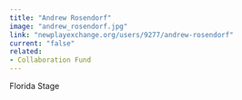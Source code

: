 ```yaml
---
title: "Andrew Rosendorf"
image: "andrew_rosendorf.jpg"
link: "newplayexchange.org/users/9277/andrew-rosendorf"
current: "false"
related:
- Collaboration Fund
---
```


Florida Stage
